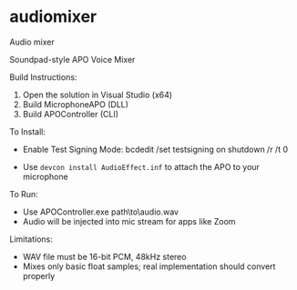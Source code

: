 # audiomixer
Audio mixer


Soundpad-style APO Voice Mixer

Build Instructions:
1. Open the solution in Visual Studio (x64)
2. Build MicrophoneAPO (DLL)
3. Build APOController (CLI)

To Install:
- Enable Test Signing Mode:
  bcdedit /set testsigning on
  shutdown /r /t 0

- Use `devcon install AudioEffect.inf` to attach the APO to your microphone

To Run:
- Use APOController.exe path\to\audio.wav
- Audio will be injected into mic stream for apps like Zoom

Limitations:
- WAV file must be 16-bit PCM, 48kHz stereo
- Mixes only basic float samples; real implementation should convert properly
